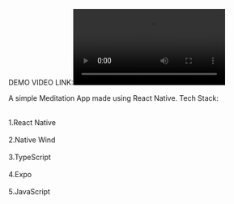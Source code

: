 DEMO VIDEO LINK:![CLICK HERE🙏](https://private-user-images.githubusercontent.com/120581772/375932688-e4aec19a-42f4-4693-8401-dc08a3009eb1.mp4?jwt=eyJhbGciOiJIUzI1NiIsInR5cCI6IkpXVCJ9.eyJpc3MiOiJnaXRodWIuY29tIiwiYXVkIjoicmF3LmdpdGh1YnVzZXJjb250ZW50LmNvbSIsImtleSI6ImtleTUiLCJleHAiOjE3Mjg3MTY2NTUsIm5iZiI6MTcyODcxNjM1NSwicGF0aCI6Ii8xMjA1ODE3NzIvMzc1OTMyNjg4LWU0YWVjMTlhLTQyZjQtNDY5My04NDAxLWRjMDhhMzAwOWViMS5tcDQ_WC1BbXotQWxnb3JpdGhtPUFXUzQtSE1BQy1TSEEyNTYmWC1BbXotQ3JlZGVudGlhbD1BS0lBVkNPRFlMU0E1M1BRSzRaQSUyRjIwMjQxMDEyJTJGdXMtZWFzdC0xJTJGczMlMkZhd3M0X3JlcXVlc3QmWC1BbXotRGF0ZT0yMDI0MTAxMlQwNjU5MTVaJlgtQW16LUV4cGlyZXM9MzAwJlgtQW16LVNpZ25hdHVyZT04ODQzMmE3NWRhNmJhNWI3NWU2NTBkMGU3M2QxY2VkYmRmOTExMzIyZDU4NjEwY2RjYmU5ODBhYzAwNjkxNTRhJlgtQW16LVNpZ25lZEhlYWRlcnM9aG9zdCJ9.mj3VXk4al6rW0LLWpb0xadSbrnz-X4BA-PbGZBoROao)

A simple Meditation App made using React Native. Tech Stack:
<p>
  <br>1.React Native</br>
   <br>2.Native Wind</br>
    <br>3.TypeScript</br>
     <br>4.Expo</br>
     <br>5.JavaScript</br>
  
</p>

